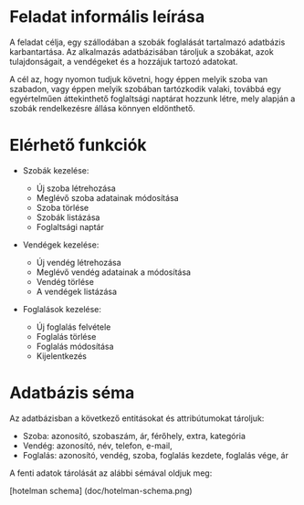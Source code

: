 # Feladat informális leírása
A feladat célja, egy szállodában a szobák foglalását tartalmazó adatbázis karbantartása. Az alkalmazás adatbázisában tároljuk a szobákat, azok tulajdonságait, a vendégeket és a hozzájuk tartozó adatokat.

A cél az, hogy nyomon tudjuk követni, hogy éppen melyik szoba van szabadon, vagy éppen melyik szobában tartózkodik valaki, továbbá egy egyértelműen áttekinthető foglaltsági naptárat hozzunk létre, mely alapján a szobák rendelkezésre állása könnyen eldönthető.

# Elérhető funkciók
- Szobák kezelése:
    - Új szoba létrehozása
    - Meglévő szoba adatainak módosítása
    - Szoba törlése
    - Szobák listázása
    - Foglaltsági naptár

- Vendégek kezelése:
    - Új vendég létrehozása
    - Meglévő vendég adatainak a módosítása
    - Vendég törlése
    - A vendégek listázása

- Foglalások kezelése:
    - Új foglalás felvétele
    - Foglalás törlése
    - Foglalás módosítása
    - Kijelentkezés
    
# Adatbázis séma
Az adatbázisban a következő entitásokat és attribútumokat tároljuk:

- Szoba: azonosító, szobaszám, ár, férőhely, extra, kategória
- Vendég: azonosító, név, telefon, e-mail, 
- Foglalás: azonosító, vendég, szoba, foglalás kezdete, foglalás vége, ár

A fenti adatok tárolását az alábbi sémával oldjuk meg:

[hotelman schema] (doc/hotelman-schema.png)